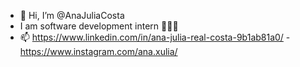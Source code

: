 - 👋 Hi, I’m @AnaJuliaCosta
- I am software development intern 👩🏻‍💻
- 📫 https://www.linkedin.com/in/ana-julia-real-costa-9b1ab81a0/ -
      https://www.instagram.com/ana.xulia/

<!---
AnaJuliaCosta/AnaJuliaCosta is a ✨ special ✨ repository because its `README.md` (this file) appears on your GitHub profile.
You can click the Preview link to take a look at your changes.
--->
